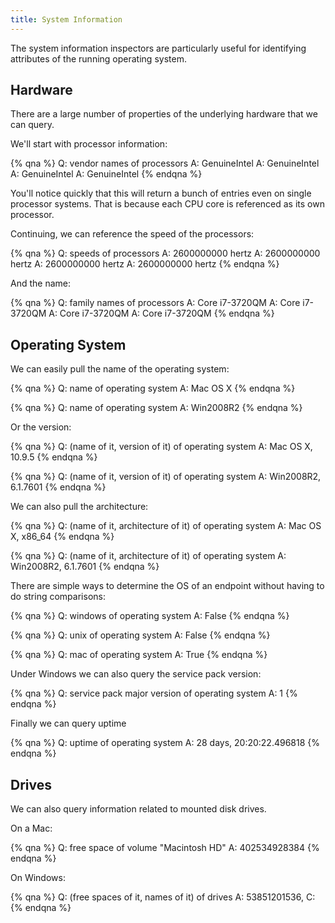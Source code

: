 ```yaml
---
title: System Information
---
```


The system information inspectors are particularly useful for identifying attributes of the running operating system. 

## Hardware

There are a large number of properties of the underlying hardware that we can query.

We'll start with processor information:

{% qna %}
Q: vendor names of processors
A: GenuineIntel
A: GenuineIntel
A: GenuineIntel
A: GenuineIntel
{% endqna %}

You'll notice quickly that this will return a bunch of entries even on single processor systems. That is because each CPU core is referenced as its own processor. 

Continuing, we can reference the speed of the processors:

{% qna %}
Q: speeds of processors
A: 2600000000 hertz
A: 2600000000 hertz
A: 2600000000 hertz
A: 2600000000 hertz
{% endqna %}

And the name:

{% qna %}
Q: family names of processors
A: Core i7-3720QM
A: Core i7-3720QM
A: Core i7-3720QM
A: Core i7-3720QM
{% endqna %}

## Operating System

We can easily pull the name of the operating system:

{% qna %}
Q: name of operating system
A: Mac OS X
{% endqna %}

{% qna %}
Q: name of operating system
A: Win2008R2
{% endqna %}

Or the version:

{% qna %}
Q: (name of it, version of it) of operating system
A: Mac OS X, 10.9.5
{% endqna %}

{% qna %}
Q: (name of it, version of it) of operating system
A: Win2008R2, 6.1.7601
{% endqna %}

We can also pull the architecture:

{% qna %}
Q: (name of it, architecture of it) of operating system
A: Mac OS X, x86_64
{% endqna %}

{% qna %}
Q: (name of it, architecture of it) of operating system
A: Win2008R2, 6.1.7601
{% endqna %}

There are simple ways to determine the OS of an endpoint without having to do string comparisons:

{% qna %}
Q: windows of operating system
A: False
{% endqna %}

{% qna %}
Q: unix of operating system
A: False
{% endqna %}

{% qna %}
Q: mac of operating system
A: True
{% endqna %}

Under Windows we can also query the service pack version:

{% qna %}
Q: service pack major version of operating system
A: 1
{% endqna %}

Finally we can query uptime

{% qna %}
Q: uptime of operating system
A: 28 days, 20:20:22.496818
{% endqna %}

## Drives

We can also query information related to mounted disk drives.

On a Mac:

{% qna %}
Q: free space of volume "Macintosh HD"
A: 402534928384
{% endqna %}

On Windows:

{% qna %}
Q: (free spaces of it, names of it) of drives
A: 53851201536, C:
{% endqna %}
